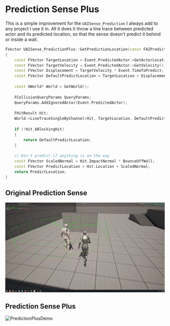 ﻿# Prediction Sense Plus

This is a simple improvement for the `UAISense_Prediction` I always add to any project I use it in. All it does it 
throw a line trace between predicted actor and its predicted location, so that the sense doesn't predict it behind 
or inside a wall.

```c++
FVector UAISense_PredictionPlus::GetPredictionLocation(const FAIPredictionEvent& Event) const
{
	const FVector TargetLocation = Event.PredictedActor->GetActorLocation();
	const FVector TargetVelocity = Event.PredictedActor->GetVelocity();
	const FVector Displacement = TargetVelocity * Event.TimeToPredict;
	const FVector DefaultPredictLocation = TargetLocation + Displacement;

	const UWorld* World = GetWorld();

	FCollisionQueryParams QueryParams;
	QueryParams.AddIgnoredActor(Event.PredictedActor);

	FHitResult Hit;
	World->LineTraceSingleByChannel(Hit, TargetLocation, DefaultPredictLocation, CollisionChannel, QueryParams);

	if (!Hit.bBlockingHit)
	{
		return DefaultPredictLocation;
	}

	// Don't predict if anything is on the way
	const FVector ScaledNormal = Hit.ImpactNormal * BounceOffWall;
	const FVector PredictLocation = Hit.Location + ScaledNormal;
	return PredictLocation;
}
```

## Original Prediction Sense

![OriginalPredictionDemo](Docs/OriginalPredictionDemo.gif)

## Prediction Sense Plus

![PredictionPlusDemo](Docs/PredictionPlusDemo.gif)

